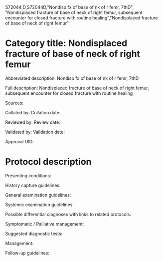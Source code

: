 S72044,D,S72044D,"Nondisp fx of base of nk of r femr, 7thD", "Nondisplaced fracture of base of neck of right femur, subsequent encounter for closed fracture with routine healing","Nondisplaced fracture of base of neck of right femur"
# Category title: Nondisplaced fracture of base of neck of right femur

Abbreviated description: Nondisp fx of base of nk of r femr, 7thD

Full description: Nondisplaced fracture of base of neck of right femur, subsequent encounter for closed fracture with routine healing

Sources:

Collated by:
Collation date:

Reviewed by:
Review date:

Validated by:
Validation date:

Approval UID:

# Protocol description

Presenting conditions:

History capture guidelines:

General examination guidelines:

Systemic examination guidelines:

Possible differential diagnoses with links to related protocols:

Symptomatic / Palliative management:

Suggested diagnostic tests:

Management:

Follow-up guidelines:
